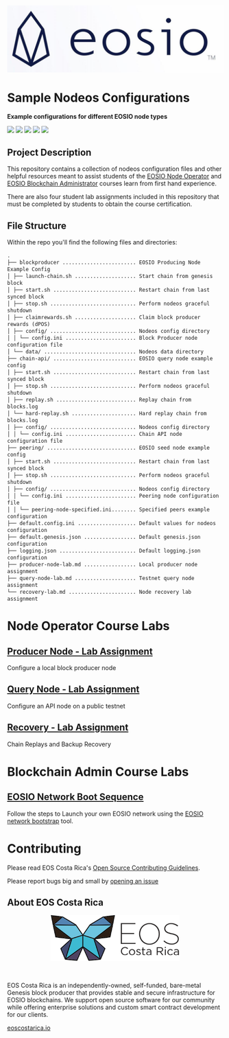 <p align="center">
   <img src="./eosio-logo.jpeg">
</p>

# Sample Nodeos Configurations
**Example configurations for different EOSIO node types**

![](https://img.shields.io/github/license/eoscostarica/sample-nodeos-configs) ![](https://img.shields.io/badge/code%20style-standard-brightgreen.svg) ![](https://img.shields.io/badge/%E2%9C%93-collaborative_etiquette-brightgreen.svg) ![](https://img.shields.io/twitter/follow/eoscostarica.svg?style=social&logo=twitter) ![](https://img.shields.io/github/forks/eoscostarica/sample-nodeos-configs?style=social)


## Project Description

This repository contains a collection of nodeos configuration files and other helpful resources meant to assist students of the [EOSIO Node Operator](https://training.eos.io/courses/eosio-node-operator) and [EOSIO Blockchain Administrator](https://training.eos.io/courses/eosio-blockchain-administrator) courses learn from first hand experience.

There are also four student lab assignments included in this repository that must be completed by students to obtain the course certification.

## File Structure

Within the repo you'll find the following files and directories:

```
. 
├── blockproducer ........................ EOSIO Producing Node Example Config
│ ├── launch-chain.sh .................... Start chain from genesis block 
│ ├── start.sh ........................... Restart chain from last synced block
│ ├── stop.sh ............................ Perform nodeos graceful shutdown
│ ├── claimrewards.sh .................... Claim block producer rewards (dPOS)
│ ├── config/ ............................ Nodeos config directory
│ │ └── config.ini ....................... Block Producer node configuration file
│ └── data/ .............................. Nodeos data directory
├── chain-api/ ........................... EOSIO query node example config
│ ├── start.sh ........................... Restart chain from last synced block
│ ├── stop.sh ............................ Perform nodeos graceful shutdown
│ ├── replay.sh .......................... Replay chain from blocks.log
│ └── hard-replay.sh ..................... Hard replay chain from blocks.log
│ ├── config/ ............................ Nodeos config directory
│ │ └── config.ini ....................... Chain API node configuration file
├── peering/ ............................. EOSIO seed node example config
│ ├── start.sh ........................... Restart chain from last synced block
│ ├── stop.sh ............................ Perform nodeos graceful shutdown
│ ├── config/ ............................ Nodeos config directory
│ │ └── config.ini ....................... Peering node configuration file 
│ │ └── peering-node-specified.ini........ Specified peers example configuration
├── default.config.ini ................... Default values for nodeos configuration  
├── default.genesis.json ................. Default genesis.json configuration 
├── logging.json ......................... Default logging.json configuration 
├── producer-node-lab.md ................. Local producer node assignment
├── query-node-lab.md .................... Testnet query node assignment
└── recovery-lab.md ...................... Node recovery lab assignment
```

# Node Operator Course Labs 

## [Producer Node - Lab Assignment](https://github.com/eoscostarica/sample-nodeos-configs/blob/main/producer-node-lab.md)
Configure a local block producer node

## [Query Node - Lab Assignment](https://github.com/eoscostarica/sample-nodeos-configs/blob/main/query-node-lab.md)
Configure an API node on a public testnet

## [Recovery - Lab Assignment](https://github.com/eoscostarica/sample-nodeos-configs/blob/main/recovery-lab.md)
Chain Replays and Backup Recovery 

# Blockchain Admin Course Labs

## [EOSIO Network Boot Sequence](https://github.com/eoscostarica/sample-nodeos-configs/blob/main/network-boot-lab.md)

Follow the steps to Launch your own EOSIO network using the [EOSIO network bootstrap](https://github.com/eoscostarica/eosio-network-bootstrap) tool.

# Contributing

Please read EOS Costa Rica's [Open Source Contributing Guidelines](https://developers.eoscostarica.io/docs/open-source-guidelines).

Please report bugs big and small by [opening an issue](https://github.com/eoscostarica/sample-nodeos-configs/issues/new/choose)

## About EOS Costa Rica

<p align="center">
	<a href="https://eoscostarica.io">
		<img src="https://github.com/eoscostarica/eos-rate/raw/master/docs/eoscostarica-logo-black.png" width="300">
	</a>
</p>
<br/>

EOS Costa Rica is an independently-owned, self-funded, bare-metal Genesis block producer that provides stable and secure infrastructure for EOSIO blockchains. We support open source software for our community while offering enterprise solutions and custom smart contract development for our clients.

[eoscostarica.io](https://eoscostarica.io)
